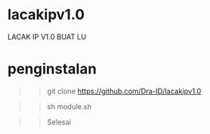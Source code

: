 # lacakipv1.0
LACAK IP V1.0 BUAT LU

# penginstalan
>> git clone https://github.com/Dra-ID/lacakipv1.0

>> sh module.sh

>> Selesai 
